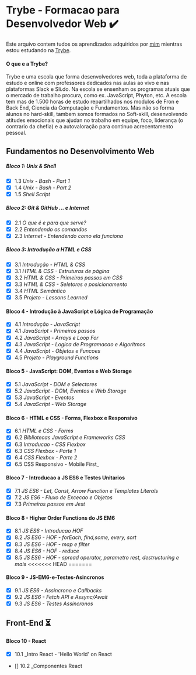 # Trybe - Formacao para Desenvolvedor Web :heavy_check_mark:

Este arquivo contem tudos os aprendizados adquiridos por [mim](https://www.linkedin.com/in/miguelangellofredo/) mientras estou estudando na [Trybe](https://www.betrybe.com/).

#### O que e a Trybe? 

Trybe e uma escola que forma desenvolvedores web, toda a plataforma de estudo e online com professores dedicados nas aulas ao vivo e nas plataformas Slack e Sli.do. Na escola se ensenham os programas atuais que o mercado de trabalho procura, como ex. JavaScript, Phyton, etc. 
A escola tem mas de 1.500 horas de estudo repartilhados nos modulos de Fron e Back End, Ciencia da Computação e Fundamentos. 
Mas não so forma alunos no hard-skill, tambem somos formados no Soft-skill, desenvolvendo atitudes emocionais que ajudan no trabalho em equipe, foco, liderança (o contrario da chefia) e a autovaloração para continuo acrecentamento pessoal.

## Fundamentos no Desenvolvimento Web


##### Bloco 1: Unix & Shell

- [x] 1.3 _Unix - Bash - Part 1_
- [x] 1.4 _Unix - Bash - Part 2_
- [x] 1.5 _Shell Script_

##### Bloco 2: Git & GitHub ... e Internet

- [x] 2.1 _O que é e para que serve?_
- [x] 2.2 _Entendendo os comandos_
- [x] 2.3 _Internet - Entendendo como ela funciona_

##### Bloco 3: Introdução a HTML e CSS

- [x] 3.1 _Introdução - HTML & CSS_
- [x] 3.1 _HTML & CSS - Estruturas de página_
- [x] 3.2 _HTML & CSS - Primeiros passos em CSS_
- [x] 3.3 _HTML & CSS - Seletores e posicionamento_
- [x] 3.4 _HTML Semântico_
- [x] 3.5 _Projeto - Lessons Learned_

#### Bloco 4 - Introdução à JavaScript e Lógica de Programação

- [x] 4.1 _Introdução - JavaScript_
- [x] 4.1 _JavaScript - Primeiros passos_
- [x] 4.2 _JavaScript - Arrays e Loop For_
- [x] 4.3 _JavaScript - Logica de Programacao e Algoritmos_
- [x] 4.4 _JavaScript - Objetos e Funcoes_
- [x] 4.5 _Projeto - Playground Functions_ 

#### Bloco 5 - JavaScript: DOM, Eventos e Web Storage

- [x] 5.1 _JavaScript - DOM e Selectores_
- [x] 5.2 _JavaScript - DOM, Eventos e Web Storage_
- [x] 5.3 _JavaScript - Eventos_
- [x] 5.4 _JavaScript - Web Storage_

#### Bloco 6 - HTML e CSS - Forms, Flexbox e Responsivo

- [x] 6.1 _HTML e CSS - Forms_
- [x] 6.2 _Bibliotecas JavaScript e Frameworks CSS_
- [x] 6.3 _Introducao - CSS Flexbox_
- [x] 6.3 _CSS Flexbox - Parte 1_
- [x] 6.4 _CSS Flexbox - Parte 2_
- [x] 6.5 CSS Responsivo - Mobile First_

#### Bloco 7 - Introducao a JS ES6 e Testes Unitarios

- [x] 7.1 _JS ES6 - Let, Const, Arrow Function e Templates Literals_
- [x] 7.2 _JS ES6 - Fluxo de Excecao e Objetos_
- [x] 7.3 _Primeiros passos em Jest_

#### Bloco 8 - Higher Order Functions do JS EM6

- [x] 8.1 _JS ES6 - Introducao HOF_
- [x] 8.2 _JS ES6 - HOF - forEach, find,some, every, sort_
- [x] 8.3 _JS ES6 - HOF - map e filter_
- [x] 8.4 _JS ES6 - HOF - reduce_
- [x] 8.5 _JS ES6 - HOF - spread operator, parametro rest, destructuring e mais_
<<<<<<< HEAD
=======

#### Bloco 9 - JS-EM6-e-Testes-Asincronos

- [x] 9.1 _JS ES6 - Assincrono e Callbacks_
- [x] 9.2 _JS ES6 - Fetch API e Assync/Await_
- [x] 9.3 _JS ES6 - Testes Assincronos_

## Front-End :hourglass_flowing_sand:

#### Bloco 10 - React 

- [x] 10.1 _Intro React - 'Hello World' on React
- [] 10.2 _Componentes React

